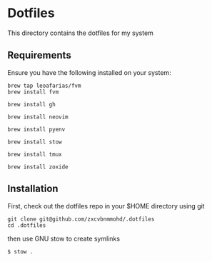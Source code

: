 # Dotfiles

This directory contains the dotfiles for my system

## Requirements

Ensure you have the following installed on your system:

```shell
brew tap leoafarias/fvm
brew install fvm

brew install gh

brew install neovim

brew install pyenv

brew install stow

brew install tmux

brew install zoxide
```

## Installation

First, check out the dotfiles repo in your $HOME directory using git

```shell
git clone git@github.com/zxcvbnmmohd/.dotfiles
cd .dotfiles
```

then use GNU stow to create symlinks

```shell
$ stow .
```
